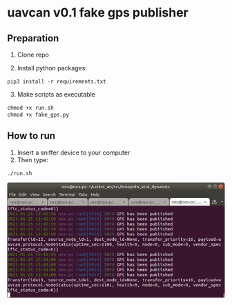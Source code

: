 # uavcan v0.1 fake gps publisher

## Preparation

1. Clone repo

2. Install python packages:
```
pip3 install -r requirements.txt
```

3. Make scripts as executable
```
chmod +x run.sh
chmod +x fake_gps.py
```

## How to run

1. Insert a sniffer device to your computer
2. Then type:
```
./run.sh
```

![alt text](https://github.com/PonomarevDA/uavcan_0_1_fake_gps_publisher/blob/master/img/example.png?raw=true)
